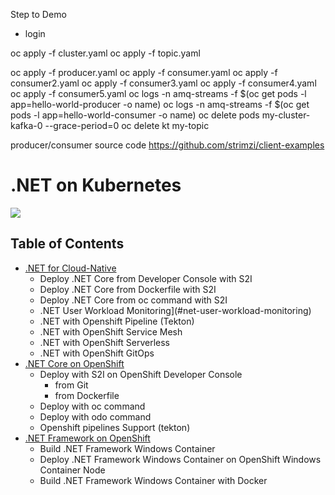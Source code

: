 Step to Demo
- login


oc apply -f cluster.yaml
oc apply -f topic.yaml

oc apply -f producer.yaml
oc apply -f consumer.yaml
oc apply -f consumer2.yaml
oc apply -f consumer3.yaml
oc apply -f consumer4.yaml
oc apply -f consumer5.yaml
oc logs -n amq-streams -f $(oc get pods -l app=hello-world-producer -o name)
oc logs -n amq-streams -f $(oc get pods -l app=hello-world-consumer -o name)
oc delete pods my-cluster-kafka-0 --grace-period=0
oc delete kt my-topic


producer/consumer source code
https://github.com/strimzi/client-examples

# .NET on Kubernetes

![](images/logo.png)


## Table of Contents
- [.NET for Cloud-Native](dotnetcloudnative.md)
  - Deploy .NET Core from Developer Console with S2I
  - Deploy .NET Core from Dockerfile with S2I
  - Deploy .NET Core from oc command with S2I
  - .NET User Workload Monitoring](#net-user-workload-monitoring)
  - .NET with Openshift Pipeline (Tekton)
  - .NET with OpenShift Service Mesh
  - .NET with OpenShift Serverless
  - .NET with OpenShift GitOps
- [.NET Core on OpenShift](dotnetcore.md)
  - Deploy with S2I on OpenShift Developer Console
    - from Git
    - from Dockerfile 
  - Deploy with oc command
  - Deploy with odo command
  - Openshift pipelines Support (tekton)
- [.NET Framework on OpenShift](dotnetframework.md)
  - Build .NET Framework Windows Container
  - Deploy .NET Framework Windows Container on OpenShift Windows Container Node
  - Build .NET Framework Windows Container with Docker